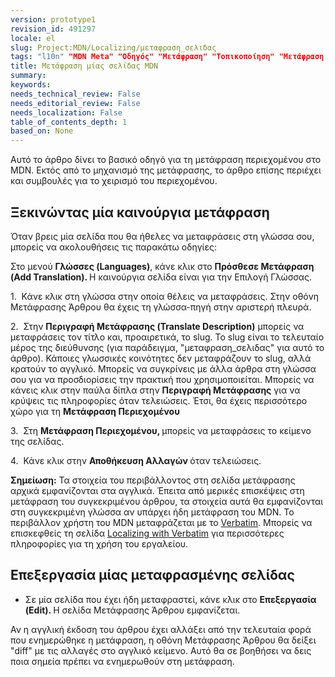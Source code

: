 ```yaml
---
version: prototype1
revision_id: 491297
locale: el
slug: Project:MDN/Localizing/μεταφραση_σελιδας
tags: "l10n" "MDN Meta" "Οδηγός" "Μετάφραση" "Τοπικοποίηση" "Μετάφραση Σελίδας"
title: Μετάφραση μίας σελίδας MDN
summary: 
keywords: 
needs_technical_review: False
needs_editorial_review: False
needs_localization: False
table_of_contents_depth: 1
based_on: None
---
```

<p>Αυτό το άρθρο δίνει το βασικό οδηγό για τη μετάφραση περιεχομένου στο MDN. Εκτός από το μηχανισμό της μετάφρασης, το άρθρο επίσης περιέχει και συμβουλές για το χειρισμό του περιεχομένου.</p>
<h2 id=".CE.9E.CE.B5.CE.BA.CE.B9.CE.BD.CF.8E.CE.BD.CF.84.CE.B1.CF.82_.CE.BC.CE.AF.CE.B1_.CE.BA.CE.B1.CE.B9.CE.BD.CE.BF.CF.8D.CF.81.CE.B3.CE.B9.CE.B1_.CE.BC.CE.B5.CF.84.CE.AC.CF.86.CF.81.CE.B1.CF.83.CE.B7">Ξεκινώντας μία καινούργια μετάφραση</h2>
<p>Όταν βρεις μία σελίδα που θα ήθελες να μεταφράσεις στη γλώσσα σου, μπορείς να ακολουθήσεις τις παρακάτω οδηγίες:</p>
<p>Στο μενού <strong>Γλώσσες (Languages)</strong>, κάνε κλικ στο <strong>Πρόσθεσε Μετάφραση (Add Translation). </strong>Η καινούργια σελίδα είναι για την Επιλογή Γλώσσας.</p>
<p>1.&nbsp; Κάνε κλικ στη γλώσσα στην οποία θέλεις να μεταφράσεις. Στην οθόνη Μετάφρασης Άρθρου θα έχεις τη γλώσσα-πηγή στην αριστερή πλευρά.</p>
<p>2.&nbsp; Στην <strong>Περιγραφή Μετάφρασης (Translate Description)</strong> μπορείς να μεταφράσεις τον τίτλο και, προαιρετικά, το slug. To slug είναι το τελευταίο μέρος της διεύθυνσης (για παράδειγμα, "μεταφραση_σελιδας" για αυτό το άρθρο). Κάποιες γλωσσικές κοινότητες δεν μεταφράζουν το slug, αλλά κρατούν το αγγλικό. Μπορείς να συγκρίνεις με άλλα άρθρα στη γλώσσα σου για να προσδιορίσεις την πρακτική που χρησιμοποιείται. Μπορείς να κάνεις κλικ στην παύλα δίπλα στην <strong>Περιγραφή Μετάφρασης</strong> για να κρύψεις τις πληροφορίες όταν τελειώσεις. Έτσι, θα έχεις περισσότερο χώρο για τη <strong>Μετάφραση Περιεχομένου</strong></p>
<p>3.&nbsp; Στη <strong>Μετάφραση Περιεχομένου, </strong>μπορείς να μεταφράσεις το κείμενο της σελίδας.</p>
<p>4.&nbsp; Κάνε κλικ στην <strong>Αποθήκευση Αλλαγών </strong>όταν τελειώσεις.</p>
<div class="note">
 <strong>Σημείωση:</strong> Τα στοιχεία του περιβάλλοντος στη σελίδα μετάφρασης αρχικά εμφανίζονται στα αγγλικά. Έπειτα από μερικές επισκέψεις στη μετάφραση του συγκεκριμένου άρθρου, τα στοιχεία αυτά θα εμφανίζονται στη συγκεκριμένη γλώσσα αν υπάρχει ήδη μετάφραση του MDN. Το περιβάλλον χρήστη του MDN μεταφράζεται με το <a href="https://localize.mozilla.org/projects/mdn/" title="https://localize.mozilla.org/projects/mdn/">Verbatim</a>. Μπορείς να επισκεφθείς τη σελίδα <a href="/en-US/docs/Mozilla/Localization/Localizing_with_Verbatim" title="/en-US/docs/Mozilla/Localization/Localizing_with_Verbatim">Localizing with Verbatim</a> για περισσότερες πληροφορίες για τη χρήση του εργαλείου.</div>
<h2 id=".CE.95.CF.80.CE.B5.CE.BE.CE.B5.CF.81.CE.B3.CE.B1.CF.83.CE.AF.CE.B1_.CE.BC.CE.AF.CE.B1.CF.82_.CE.BC.CE.B5.CF.84.CE.B1.CF.86.CF.81.CE.B1.CF.83.CE.BC.CE.AD.CE.BD.CE.B7.CF.82_.CF.83.CE.B5.CE.BB.CE.AF.CE.B4.CE.B1.CF.82">Επεξεργασία μίας μεταφρασμένης σελίδας</h2>
<ul>
 <li>Σε μία σελίδα που έχει ήδη μεταφραστεί, κάνε κλικ στο <strong>Επεξεργασία (Edit). </strong>Η σελίδα Μετάφρασης Άρθρου εμφανίζεται.</li>
</ul>
<p>Αν η αγγλική έκδοση του άρθρου έχει αλλάξει από την τελευταία φορά που ενημερώθηκε η μετάφραση, η οθόνη Μετάφρασης Άρθρου θα δείξει "diff" με τις αλλαγές στο αγγλικό κείμενο. Αυτό θα σε βοηθήσει να δεις ποια σημεία πρέπει να ενημερωθούν στη μετάφραση.</p>

